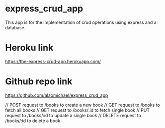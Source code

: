 # express_crud_app
This app is for the implementation of crud operations using express and a database. 

# Heroku link
https://the-express-crud-app.herokuapp.com/

# Github repo link
https://github.com/alaomichael/express_crud_app

// POST request to /books to create a new book
// GET request to /books to fetch all books
// GET request to /books/:id to fetch single book
// PUT request to /books/:id to update a single book
// DELETE request to /books/:id to delete a book
